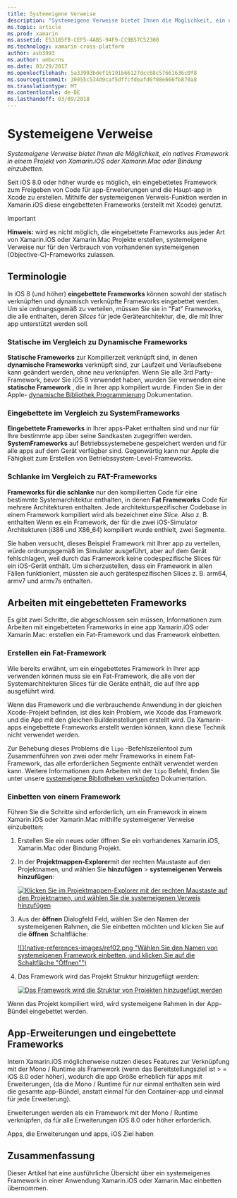 ```yaml
---
title: Systemeigene Verweise
description: "Systemeigene Verweise bietet Ihnen die Möglichkeit, ein natives Framework in einem Projekt von Xamarin.iOS oder Xamarin.Mac oder Bindung einzubetten."
ms.topic: article
ms.prod: xamarin
ms.assetid: E53185FB-CEF5-4AB5-94F9-CC9B57C52300
ms.technology: xamarin-cross-platform
author: asb3993
ms.author: amburns
ms.date: 03/29/2017
ms.openlocfilehash: 5a33993bdef16191b66127dcc68c57661636c0f8
ms.sourcegitcommit: 30055c534d9caf5dffcfdeafd6f08e666fb870a8
ms.translationtype: MT
ms.contentlocale: de-DE
ms.lasthandoff: 03/09/2018
---
```

# <a name="native-references"></a>Systemeigene Verweise

_Systemeigene Verweise bietet Ihnen die Möglichkeit, ein natives Framework in einem Projekt von Xamarin.iOS oder Xamarin.Mac oder Bindung einzubetten._


Seit iOS 8.0 oder höher wurde es möglich, ein eingebettetes Framework zum Freigeben von Code für app-Erweiterungen und die Haupt-app in Xcode zu erstellen. Mithilfe der systemeigenen Verweis-Funktion werden in Xamarin.iOS diese eingebetteten Frameworks (erstellt mit Xcode) genutzt.
 
> [!IMPORTANT]
> **Hinweis:** wird es nicht möglich, die eingebettete Frameworks aus jeder Art von Xamarin.iOS oder Xamarin.Mac Projekte erstellen, systemeigene Verweise nur für den Verbrauch von vorhandenen systemeigenen (Objective-C)-Frameworks zulassen.




<a name="Terminology" />

## <a name="terminology"></a>Terminologie

In iOS 8 (und höher) **eingebettete Frameworks** können sowohl der statisch verknüpften und dynamisch verknüpfte Frameworks eingebettet werden. Um sie ordnungsgemäß zu verteilen, müssen Sie sie in "Fat" Frameworks, die alle enthalten, deren _Slices_ für jede Gerätearchitektur, die, die mit Ihrer app unterstützt werden soll.

<a name="Static-vs-Dynamic-Frameworks" />

### <a name="static-vs-dynamic-frameworks"></a>Statische im Vergleich zu Dynamische Frameworks

**Statische Frameworks** zur Kompilierzeit verknüpft sind, in denen **dynamische Frameworks** verknüpft sind, zur Laufzeit und Verlaufsebene kann geändert werden, ohne neu verknüpfen. Wenn Sie alle 3rd Party-Framework, bevor Sie iOS 8 verwendet haben, wurden Sie verwenden eine **statische Framework** , die in Ihrer app kompiliert wurde. Finden Sie in der Apple- [dynamische Bibliothek Programmierung](https://developer.apple.com/library/mac/documentation/DeveloperTools/Conceptual/DynamicLibraries/100-Articles/OverviewOfDynamicLibraries.html#//apple_ref/doc/uid/TP40001873-SW1) Dokumentation.

<a name="Embedded-vs-System-Frameworks" />

### <a name="embedded-vs-system-frameworks"></a>Eingebettete im Vergleich zu SystemFrameworks

**Eingebettete Frameworks** in Ihrer apps-Paket enthalten sind und nur für Ihre bestimmte app über seine Sandkasten zugegriffen werden. **SystemFrameworks** auf Betriebssystemebene gespeichert werden und für alle apps auf dem Gerät verfügbar sind. Gegenwärtig kann nur Apple die Fähigkeit zum Erstellen von Betriebssystem-Level-Frameworks.

<a name="Thin-vs-Fat-Frameworks" />

### <a name="thin-vs-fat-frameworks"></a>Schlanke im Vergleich zu FAT-Frameworks

**Frameworks für die schlanke** nur den kompilierten Code für eine bestimmte Systemarchitektur enthalten, in denen **Fat Frameworks** Code für mehrere Architekturen enthalten. Jede architekturspezifischer Codebase in einem Framework kompiliert wird als bezeichnet eine _Slice_. Also z. B. enthalten Wenn es ein Framework, der für die zwei iOS-Simulator Architekturen (i386 und X86_64) kompiliert wurde enthielt, zwei Segmente.

Sie haben versucht, dieses Beispiel Framework mit Ihrer app zu verteilen, würde ordnungsgemäß im Simulator ausgeführt, aber auf dem Gerät fehlschlagen, weil durch das Framework keine codespezifische Slices für ein iOS-Gerät enthält. Um sicherzustellen, dass ein Framework in allen Fällen funktioniert, müssten sie auch gerätespezifischen Slices z. B. arm64, armv7 und armv7s enthalten.

<a name="Working-with-Embedded-Frameworks" />

## <a name="working-with-embedded-frameworks"></a>Arbeiten mit eingebetteten Frameworks

Es gibt zwei Schritte, die abgeschlossen sein müssen, Informationen zum Arbeiten mit eingebetteten Frameworks in eine app Xamarin.iOS oder Xamarin.Mac: erstellen ein Fat-Framework und das Framework einbetten.

<a name="Overview" />

### <a name="creating-a-fat-framework"></a>Erstellen ein Fat-Framework

Wie bereits erwähnt, um ein eingebettetes Framework in Ihrer app verwenden können muss sie ein Fat-Framework, die alle von der Systemarchitekturen Slices für die Geräte enthält, die auf Ihre app ausgeführt wird.

Wenn das Framework und die verbrauchende Anwendung in der gleichen Xcode-Projekt befinden, ist dies kein Problem, wie Xcode das Framework und die App mit den gleichen Buildeinstellungen erstellt wird. Da Xamarin-apps eingebettete Frameworks erstellt werden können, kann diese Technik nicht verwendet werden.

Zur Behebung dieses Problems die `lipo` -Befehlszeilentool zum Zusammenführen von zwei oder mehr Frameworks in einem Fat-Framework, das alle erforderlichen Segmente enthält verwendet werden kann. Weitere Informationen zum Arbeiten mit der `lipo` Befehl, finden Sie unter unsere [systemeigene Bibliotheken verknüpfen](~/ios/platform/native-interop.md) Dokumentation.

<a name="Embedding-a-Framework" />

### <a name="embedding-a-framework"></a>Einbetten von einem Framework

Führen Sie die Schritte sind erforderlich, um ein Framework in einem Xamarin.iOS oder Xamarin.Mac mithilfe systemeigener Verweise einzubetten:

1. Erstellen Sie ein neues oder öffnen Sie ein vorhandenes Xamarin.iOS, Xamarin.Mac oder Bindung Projekt.
2. In der **Projektmappen-Explorer**mit der rechten Maustaste auf den Projektnamen, und wählen Sie **hinzufügen** > **systemeigenen Verweis hinzufügen**: 

    [![](native-references-images/ref01.png "Klicken Sie im Projektmappen-Explorer mit der rechten Maustaste auf den Projektnamen, und wählen Sie die systemeigenen Verweis hinzufügen")](native-references-images/ref01.png#lightbox)
3. Aus der **öffnen** Dialogfeld Feld, wählen Sie den Namen der systemeigenen Rahmen, die Sie einbetten möchten und klicken Sie auf die **öffnen** Schaltfläche: 

    [![](native-references-images/ref02.png "Wählen Sie den Namen von systemeigenen Framework einbetten, und klicken Sie auf die Schaltfläche "Öffnen"")](native-references-images/ref02.png#lightbox)
4. Das Framework wird das Projekt Struktur hinzugefügt werden: 

    [![](native-references-images/ref03.png "Das Framework wird die Struktur von Projekten hinzugefügt werden")](native-references-images/ref03.png#lightbox)

Wenn das Projekt kompiliert wird, wird systemeigene Rahmen in der App-Bündel eingebettet werden.

<a name="App-Extensions-and-Embedded-Frameworks" />

## <a name="app-extensions-and-embedded-frameworks"></a>App-Erweiterungen und eingebettete Frameworks

Intern Xamarin.iOS möglicherweise nutzen dieses Features zur Verknüpfung mit der Mono / Runtime als Framework (wenn das Bereitstellungsziel ist > = iOS 8.0 oder höher), wodurch die app Größe erheblich für apps mit Erweiterungen, (da die Mono / Runtime für nur einmal enthalten sein wird die gesamte app-Bündel, anstatt einmal für den Container-app und einmal für jede Erweiterung).

Erweiterungen werden als ein Framework mit der Mono / Runtime verknüpfen, da für alle Erweiterungen iOS 8.0 oder höher erforderlich.

Apps, die Erweiterungen und apps, iOS Ziel haben 

<a name="Summary" />

## <a name="summary"></a>Zusammenfassung

Dieser Artikel hat eine ausführliche Übersicht über ein systemeigenes Framework in einer Anwendung Xamarin.iOS oder Xamarin.Mac einbetten übernommen.

